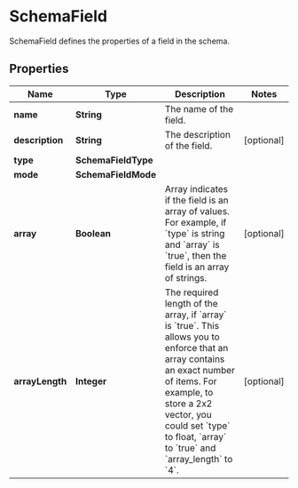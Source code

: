 

# SchemaField

SchemaField defines the properties of a field in the schema.
## Properties

Name | Type | Description | Notes
------------ | ------------- | ------------- | -------------
**name** | **String** | The name of the field. | 
**description** | **String** | The description of the field. |  [optional]
**type** | **SchemaFieldType** |  | 
**mode** | **SchemaFieldMode** |  | 
**array** | **Boolean** | Array indicates if the field is an array of values.  For example, if &#x60;type&#x60; is string and &#x60;array&#x60; is &#x60;true&#x60;, then the field is an array of strings. |  [optional]
**arrayLength** | **Integer** | The required length of the array, if &#x60;array&#x60; is &#x60;true&#x60;.  This allows you to enforce that an array contains an exact number of items.  For example, to store a 2x2 vector, you could set &#x60;type&#x60; to float, &#x60;array&#x60; to &#x60;true&#x60; and &#x60;array_length&#x60; to &#x60;4&#x60;. |  [optional]




